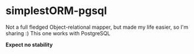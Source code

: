 # simplestORM-pgsql
Not a full fledged Object-relational mapper, but made my life easier, so I'm sharing :)
This one works with PostgreSQL

**Expect no stability**
